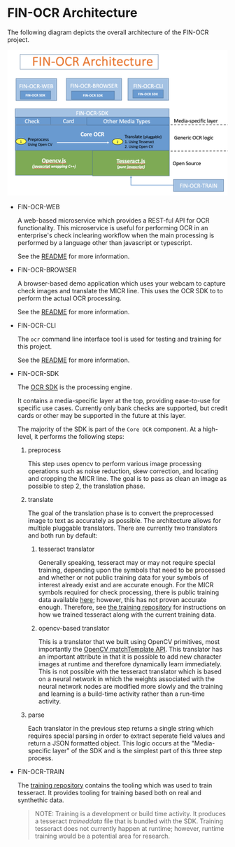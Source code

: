 # FIN-OCR Architecture

The following diagram depicts the overall architecture of the FIN-OCR project.

![Architecture](./diagrams/architecture.png)

* FIN-OCR-WEB

  A web-based microservice which provides a REST-ful API for OCR functionality. This microservice is useful for performing OCR in an enterprise's check inclearing workflow when the main processing is performed by a language other than javascript or typescript.
  
  See the [README](https://github.com/discoverfinancial/fin-ocr-web?tab=readme-ov-file#fin-ocr-web) for more information.

* FIN-OCR-BROWSER

  A browser-based demo application which uses your webcam to capture check images and translate the MICR line.  This uses the OCR SDK to to perform the actual OCR processing.
  
  See the [README](https://github.com/discoverfinancial/fin-ocr-browser?tab=readme-ov-file#fin-ocr-browser-based-demo-application) for more information.

* FIN-OCR-CLI

  The `ocr` command line interface tool is used for testing and training for this project.
  
  See the [README](https://github.com/discoverfinancial/fin-ocr-cli?tab=readme-ov-file#fin-ocr-cli) for more information.

* FIN-OCR-SDK

  The [OCR SDK](https://github.com/discoverfinancial/fin-ocr-sdk?tab=readme-ov-file#fin-ocr-sdk) is the processing engine.

  It contains a media-specific layer at the top, providing ease-to-use for specific use cases.  Currently only bank checks are supported, but credit cards or other may be supported in the future at this layer.

  The majority of the SDK is part of the `Core OCR` component.  At a high-level, it performs the following steps:

  1. preprocess
     
     This step uses opencv to perform various image processing operations such as noise reduction, skew correction, and locating and cropping the MICR line.  The goal is to pass as clean an image as possible to step 2, the translation phase.
     
  2. translate
  
     The goal of the translation phase is to convert the preprocessed image to text as accurately as possible.
     The architecture allows for multiple pluggable translators.  There are currently two translators and both run by default:

     1. tesseract translator
     
        Generally speaking, tesseract may or may not require special training, depending upon the symbols that need to be processed and whether or not public training data for your symbols of interest already exist and are accurate enough.  For the MICR symbols required for check processing, there is public training data available [here](https://github.com/BigPino67/Tesseract-MICR-OCR/blob/master/Tessdata/mcr.traineddata); however, this has not proven accurate enough.  Therefore, see [the training repository](https://github.com/discoverfinancial/fin-ocr-train) for instructions on how we trained tesseract along with the current training data.

     2. opencv-based translator

        This is a translator that we built using OpenCV primitives, most importantly the [OpenCV matchTemplate API](https://docs.opencv.org/3.4/d8/dd1/tutorial_js_template_matching.html).  This translator has an important attribute in that it is possible to add new character images at runtime and therefore dynamically learn immediately.  This is not possible with the tesseract translator which is based on a neural network in which the weights associated with the neural network nodes are modified more slowly and the training and learning is a build-time activity rather than a run-time activity.

  3. parse

     Each translator in the previous step returns a single string which requires special parsing in order to extract seperate field values and return a JSON formatted object.  This logic occurs at the "Media-specific layer" of the SDK and is the simplest part of this three step process.

* FIN-OCR-TRAIN

  The [training repository](https://github.com/discoverfinancial/fin-ocr-train) contains the tooling which was used to train tesseract.  It provides tooling for training based both on real and synthethic data. 
  
  > NOTE: Training is a development or build time activity.  It produces a tesseract *traineddata* file that is bundled with the SDK.  Training tesseract does not currently happen at runtime; however, runtime training would be a potential area for research.

